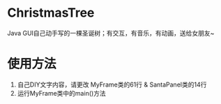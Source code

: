 # ChristmasTree
Java GUI自己动手写的一棵圣诞树；有交互，有音乐，有动画，送给女朋友~

# 使用方法
1. 自己DIY文字内容，请更改 MyFrame类的61行 & SantaPanel类的14行</br>
2. 运行MyFrame类中的main()方法
